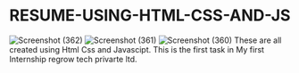 # RESUME-USING-HTML-CSS-AND-JS
![Screenshot (362)](https://github.com/sahashorha/RESUME-USING-HTML-CSS-AND-JS/assets/102842190/c9a11318-3c67-4ffa-aa6e-b661e6f0891d)
![Screenshot (361)](https://github.com/sahashorha/RESUME-USING-HTML-CSS-AND-JS/assets/102842190/1d47e6e7-3d05-41a3-919d-ad9cfeff8102)
![Screenshot (360)](https://github.com/sahashorha/RESUME-USING-HTML-CSS-AND-JS/assets/102842190/bbf71a2e-1263-4b63-b38d-92a47b9e3fc5)
These are all created using Html Css and Javascipt.
This is the first task in My first Internship regrow tech privarte ltd.
